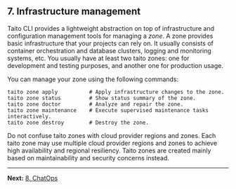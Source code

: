 ## 7. Infrastructure management

Taito CLI provides a lightweight abstraction on top of infrastructure and configuration management tools for managing a *zone*. A zone provides basic infrastructure that your projects can rely on. It usually consists of container orchestration and database clusters, logging and monitoring systems, etc. You usually have at least two taito zones: one for development and testing purposes, and another one for production usage.

You can manage your zone using the following commands:

    taito zone apply          # Apply infrastructure changes to the zone.
    taito zone status         # Show status summary of the zone.
    taito zone doctor         # Analyze and repair the zone.
    taito zone maintenance    # Execute supervised maintenance tasks interactively.
    taito zone destroy        # Destroy the zone.

Do not confuse taito zones with cloud provider regions and zones. Each taito zone may use multiple cloud provider regions and zones to achieve high availability and regional resiliency. Taito zones are created mainly based on maintainability and security concerns instead.

---

**Next:** [8. ChatOps](08-chatops.md)
